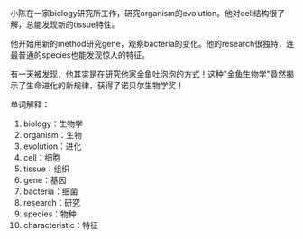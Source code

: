 小陈在一家biology研究所工作，研究organism的evolution。他对cell结构很了解，总能发现新的tissue特性。

他开始用新的method研究gene，观察bacteria的变化。他的research很独特，连最普通的species也能发现惊人的特征。

有一天被发现，他其实是在研究他家金鱼吐泡泡的方式！这种"金鱼生物学"竟然揭示了生命进化的新规律，获得了诺贝尔生物学奖！

单词解释：
1. biology：生物学
2. organism：生物
3. evolution：进化
4. cell：细胞
5. tissue：组织
6. gene：基因
7. bacteria：细菌
8. research：研究
9. species：物种
10. characteristic：特征 